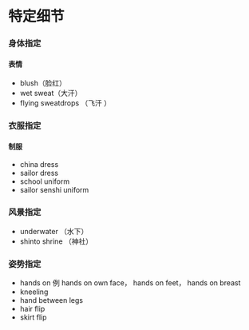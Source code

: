 # 特定细节

### 身体指定

#### 表情

* blush（脸红）
* wet sweat（大汗）
* flying sweatdrops （飞汗 ）

### 衣服指定

#### 制服

* china dress
* sailor dress
* school uniform
* sailor senshi uniform

### 风景指定

* underwater （水下）
* shinto shrine （神社）

### 姿势指定

* hands on 例 hands on own face， hands on feet， hands on breast
* kneeling
* hand between legs
* hair flip
* skirt flip

